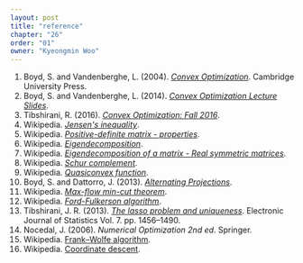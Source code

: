 ```yaml
---
layout: post
title: "reference"
chapter: "26"
order: "01"
owner: "Kyeongmin Woo"
---
```


1. Boyd, S. and Vandenberghe, L. (2004). *[Convex Optimization](https://web.stanford.edu/~boyd/cvxbook/)*. Cambridge University Press.
2. Boyd, S. and Vandenberghe, L. (2014). *[Convex Optimization Lecture Slides](https://web.stanford.edu/~boyd/cvxbook/bv_cvxslides.pdf)*.
3. Tibshirani, R. (2016). *[Convex Optimization: Fall 2016](http://www.stat.cmu.edu/~ryantibs/convexopt/)*.
4. Wikipedia. *[Jensen's inequality](https://en.wikipedia.org/wiki/Jensen%27s_inequality)*.
5. Wikipedia. *[Positive-definite matrix - properties](https://en.wikipedia.org/wiki/Positive-definite_matrix#Further_properties)*.
6. Wikipedia. *[Eigendecomposition](https://en.wikipedia.org/wiki/Matrix_decomposition#Eigendecomposition)*.
7. Wikipedia. *[Eigendecomposition of a matrix - Real symmetric matrices](https://en.wikipedia.org/wiki/Eigendecomposition_of_a_matrix#Real_symmetric_matrices)*.
8. Wikipedia. *[Schur complement](https://en.wikipedia.org/wiki/Schur_complement)*.
9. Wikipedia. *[Quasiconvex function](https://en.wikipedia.org/wiki/Quasiconvex_function)*.
10. Boyd, S. and Dattorro, J. (2013). *[Alternating Projections](https://web.stanford.edu/class/ee392o/alt_proj.pdf)*.
11. Wikipedia. *[Max-flow min-cut theorem](https://en.wikipedia.org/wiki/Max-flow_min-cut_theorem)*.
12. Wikipedia. *[Ford-Fulkerson algorithm](https://en.wikipedia.org/wiki/Ford%E2%80%93Fulkerson_algorithm)*.
13. Tibshirani, J. R. (2013). *[The lasso problem and uniqueness](https://projecteuclid.org/download/pdfview_1/euclid.ejs/1369148600)*. Electronic Journal of Statistics
Vol. 7. pp. 1456–1490.
14. Nocedal, J. (2006). *Numerical Optimization 2nd ed*. Springer.
15. Wikipedia. [Frank–Wolfe algorithm](https://en.wikipedia.org/wiki/Frank%E2%80%93Wolfe_algorithm).
16. Wikipedia. [Coordinate descent](https://en.wikipedia.org/wiki/Coordinate_descent).
